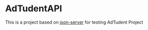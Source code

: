 # AdTudentAPI
This is a project based on [json-server](https://github.com/typicode/json-server) for testing AdTudent Project
